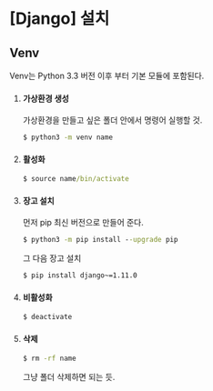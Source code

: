 # [Django] 설치



## Venv

Venv는 Python 3.3 버전 이후 부터 기본 모듈에 포함된다.



1. #### 가상환경 생성

   가상환경을 만들고 싶은 폴더 안에서 명령어 실행할 것.

   ```cmd
   $ python3 -m venv name
   ```

2. #### 활성화

   ```cmd
   $ source name/bin/activate
   ```

3. #### 장고 설치

   먼저 pip 최신 버전으로 만들어 준다.

   ```cmd
   $ python3 -m pip install --upgrade pip
   ```

   그 다음 장고 설치

   ```cmd
   $ pip install django~=1.11.0
   ```

4. #### 비활성화

   ```cmd
   $ deactivate
   ```

5. #### 삭제

   ```cmd
   $ rm -rf name
   ```

   그냥 폴더 삭제하면 되는 듯.


